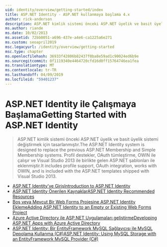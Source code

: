 ```yaml
---
uid: identity/overview/getting-started/index
title: ASP.NET Identity - ASP.NET kullanmaya başlama 4.x
author: rick-anderson
description: ASP.NET kimlik sistemi önceki ASP.NET üyelik ve basit üyelik sistemi değiştirmek için tasarlanmıştır. Profili desteği, OAuth tümleştirme içerdiği...
ms.author: riande
ms.date: 10/02/2013
ms.assetid: 72bb0051-a696-437e-a4e6-ca1225a6e271
ms.custom: seoapril2019
msc.legacyurl: /identity/overview/getting-started
msc.type: chapter
ms.openlocfilehash: 36933f42806b82437f0ba8e59ad1c90024ed6b9e
ms.sourcegitcommit: 0f1119340e4464720cfd16d0ff15764746ea1fea
ms.translationtype: MT
ms.contentlocale: tr-TR
ms.lasthandoff: 04/09/2019
ms.locfileid: "59401237"
---
```

# <a name="getting-started-with-aspnet-identity"></a><span data-ttu-id="cc533-104">ASP.NET Identity ile Çalışmaya Başlama</span><span class="sxs-lookup"><span data-stu-id="cc533-104">Getting Started with ASP.NET Identity</span></span>

> <span data-ttu-id="cc533-105">ASP.NET kimlik sistemi önceki ASP.NET üyelik ve basit üyelik sistemi değiştirmek için tasarlanmıştır.</span><span class="sxs-lookup"><span data-stu-id="cc533-105">The ASP.NET Identity system is designed to replace the previous ASP.NET Membership and Simple Membership systems.</span></span> <span data-ttu-id="cc533-106">Profil destekler, OAuth tümleştirme, OWIN ile çalışır ve Visual Studio 2013 ile birlikte gelen ASP.NET şablonları ile eklenmiştir.</span><span class="sxs-lookup"><span data-stu-id="cc533-106">It includes profile support, OAuth integration, works with OWIN, and is included with the ASP.NET templates shipped with Visual Studio 2013.</span></span>


- [<span data-ttu-id="cc533-107">ASP.NET Identity’ye Giriş</span><span class="sxs-lookup"><span data-stu-id="cc533-107">Introduction to ASP.NET Identity</span></span>](introduction-to-aspnet-identity.md)
- [<span data-ttu-id="cc533-108">ASP.NET Identity Önerilen Kaynaklar</span><span class="sxs-lookup"><span data-stu-id="cc533-108">ASP.NET Identity Recommended Resources</span></span>](aspnet-identity-recommended-resources.md)
- [<span data-ttu-id="cc533-109">Boş veya Mevcut Bir Web Forms Projesine ASP.NET Identity Ekleme</span><span class="sxs-lookup"><span data-stu-id="cc533-109">Adding ASP.NET Identity to an Empty or Existing Web Forms Project</span></span>](adding-aspnet-identity-to-an-empty-or-existing-web-forms-project.md)
- [<span data-ttu-id="cc533-110">Azure Active Directory ile ASP.NET Uygulamaları geliştirme</span><span class="sxs-lookup"><span data-stu-id="cc533-110">Developing ASP.NET Apps with Azure Active Directory</span></span>](developing-aspnet-apps-with-windows-azure-active-directory.md)
- [<span data-ttu-id="cc533-111">ASP.NET Identity: Bir EntityFramework MySQL Sağlayıcısı ile MySQL Depolama Kullanma (C#)</span><span class="sxs-lookup"><span data-stu-id="cc533-111">ASP.NET Identity: Using MySQL Storage with an EntityFramework MySQL Provider (C#)</span></span>](aspnet-identity-using-mysql-storage-with-an-entityframework-mysql-provider.md)
